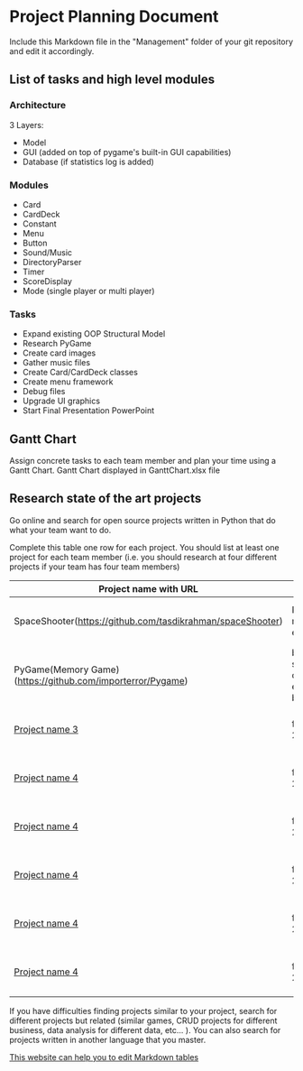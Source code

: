 # Project Planning Document

Include this Markdown file in the "Management" folder of your git repository and edit it accordingly.

## List of tasks and high level modules

### Architecture

3 Layers:
* Model
* GUI (added on top of pygame's built-in GUI capabilities)
* Database (if statistics log is added)


### Modules

* Card
* CardDeck
* Constant
* Menu
* Button
* Sound/Music
* DirectoryParser
* Timer
* ScoreDisplay
* Mode (single player or multi player)

### Tasks

* Expand existing OOP Structural Model
* Research PyGame
* Create card images
* Gather music files
* Create Card/CardDeck classes
* Create menu framework
* Debug files
* Upgrade UI graphics
* Start Final Presentation PowerPoint



## Gantt Chart

Assign concrete tasks to each team member and plan your time using a Gantt Chart.
Gantt Chart displayed in GanttChart.xlsx file

## Research state of the art projects

Go online and search for open source projects written in Python that do what your team want to do.


Complete this table one row for each project. You should list at least one project for each team member (i.e. you should research at four different projects if your team has four team members)


| Project name with URL        | List of Features                | Technology                                 | Requirements          | Researcher                                 |
|------------------------------|---------------------------------|--------------------------------------------|-----------------------|--------------------------------------------|
| SpaceShooter(https://github.com/tasdikrahman/spaceShooter) | Player class, main menu, sound effects + music | PyGame, random, os.path, __future__ | latest PyGame version | ga6198 |
| PyGame(Memory Game)(https://github.com/importerror/Pygame) | box functions, shapes/colors , click events(highlighting boxes) | PyGame | Python 2.7 or more | er8015 |
| [Project name 3](http://URL) | feature 1, feature 2, feature 3 | modules, architectures, frameworks, etc... | OS, modules, versions | Access ID of student who found this source |
| [Project name 4](http://URL) | feature 1, feature 2, feature 3 | modules, architectures, frameworks, etc... | OS, modules, versions | Access ID of student who found this source |
| [Project name 4](http://URL) | feature 1, feature 2, feature 3 | modules, architectures, frameworks, etc... | OS, modules, versions | Access ID of student who found this source |
| [Project name 4](http://URL) | feature 1, feature 2, feature 3 | modules, architectures, frameworks, etc... | OS, modules, versions | Access ID of student who found this source |
| [Project name 4](http://URL) | feature 1, feature 2, feature 3 | modules, architectures, frameworks, etc... | OS, modules, versions | Access ID of student who found this source |
| [Project name 4](http://URL) | feature 1, feature 2, feature 3 | modules, architectures, frameworks, etc... | OS, modules, versions | Access ID of student who found this source |

If you have difficulties finding projects similar to your project, search for different projects
but related (similar games, CRUD projects for different business, data analysis for different data, etc... ). You can also search for projects written in another language that you master.

[This website can help you to edit Markdown tables](https://www.tablesgenerator.com/markdown_tables#)
